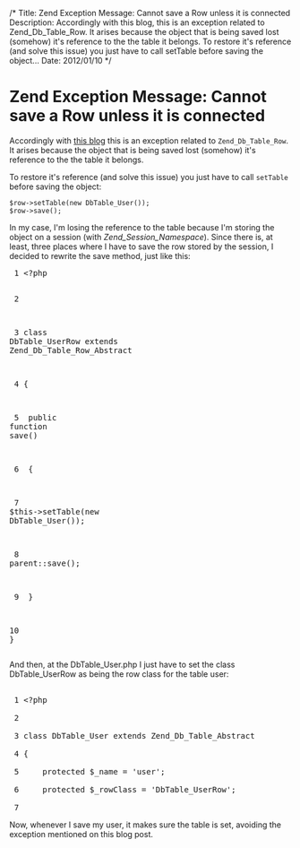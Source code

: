 /*
Title: Zend Exception Message: Cannot save a Row unless it is connected
Description: Accordingly with this blog, this is an exception related to Zend_Db_Table_Row. It arises because the object that is being saved lost (somehow) it's reference to the the table it belongs. To restore it's reference (and solve this issue) you just have to call setTable before saving the object...
Date: 2012/01/10
*/

# Zend Exception Message: Cannot save a Row unless it is connected

Accordingly with [this blog](http://gustavostraube.wordpress.com/2010/05/11/zend-framework-cannot-save-a-row-unless-it-is-connected/) this is an exception related to `Zend_Db_Table_Row`. It arises because the object that is being saved lost (somehow) it's reference to the the table it belongs.

To restore it's reference (and solve this issue) you just have to call `setTable` before saving the object:

    $row->setTable(new DbTable_User());
    $row->save();



In my case, I'm losing the reference to the table because I'm storing the object on a session (with *Zend_Session_Namespace*). Since there is, at least, three places where I have to save the row stored by the session, I decided to rewrite the save method, just like this:

<div class="vim"><pre><span class="lnr"> 1 </span><span class="Special">&lt;?php</span>

<span class="lnr"> 2 </span>

<span class="lnr"> 3 </span><span class="Type">class</span> DbTable_UserRow <span class="Type">extends</span> Zend_Db_Table_Row_Abstract

<span class="lnr"> 4 </span><span class="Special">{</span>

<span class="lnr"> 5 </span>    <span class="Type">public</span> <span class="PreProc">function</span> save<span class="Special">()</span>

<span class="lnr"> 6 </span>    <span class="Special">{</span>

<span class="lnr"> 7 </span>        <span class="Statement">$</span><span class="Identifier">this</span><span class="Type">-&gt;</span>setTable<span class="Special">(</span><span class="PreProc">new</span> DbTable_User<span class="Special">())</span>;

<span class="lnr"> 8 </span>        <span class="Type">parent</span><span class="Statement">::</span>save<span class="Special">()</span>;

<span class="lnr"> 9 </span>    <span class="Special">}</span>

<span class="lnr">10 </span><span class="Special">}</span></pre></div>





<p>And then, at the DbTable_User.php I just have to set the class DbTable_UserRow as being the row class for the table user:</p>





<div class="vim">

<pre>

<span class="lnr"> 1 </span><span class="Special">&lt;?php</span>

<span class="lnr"> 2 </span>

<span class="lnr"> 3 </span><span class="Type">class</span> DbTable_User <span class="Type">extends</span> Zend_Db_Table_Abstract

<span class="lnr"> 4 </span><span class="Special">{</span>

<span class="lnr"> 5 </span>    <span class="Type">protected</span> <span class="Statement">$</span><span class="Identifier">_name</span> <span class="Statement">=</span> '<span class="Constant">user</span>';

<span class="lnr"> 6 </span>    <span class="Type">protected</span> <span class="Statement">$</span><span class="Identifier">_rowClass</span> <span class="Statement">=</span> '<span class="Constant">DbTable_UserRow</span>';

<span class="lnr"> 7 </span></pre></div>



<p>Now, whenever I save my user, it makes sure the table is set, avoiding the exception mentioned on this blog post.</p>
